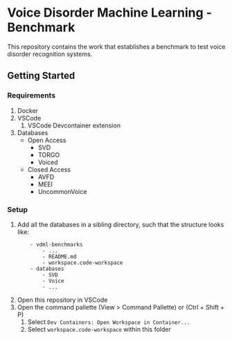 # Voice Disorder Machine Learning - Benchmark

This repository contains the work that establishes a benchmark to test voice disorder recognition systems.

## Getting Started

### Requirements

1. Docker
2. VSCode
   1. VSCode Devcontainer extension
3. Databases
   - Open Access
     - SVD
     - TORGO
     - Voiced
   - Closed Access
     - AVFD
     - MEEI
     - UncommonVoice

### Setup

1. Add all the databases in a sibling directory, such that the structure looks like:
   ```
       - vdml-benchmarks
           - ...
           - README.md
           - workspace.code-workspace
       - databases
           - SVD
           - Voice
           - ...
   ```
1. Open this repository in VSCode
1. Open the command pallette (View > Command Pallette) or (Ctrl + Shift + P)
   1. Select `Dev Containers: Open Workspace in Container...`
   2. Select `workspace.code-workspace` within this folder
